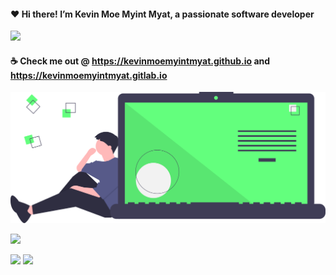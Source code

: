 ####  ❤️ Hi there! I’m Kevin Moe Myint Myat, a passionate software developer
<img src="https://github-readme-stats.vercel.app/api?username=m3yevn&show_icons=true&theme=vue&include_all_commits=true" />


#### ☕ Check me out @ https://kevinmoemyintmyat.github.io and https://kevinmoemyintmyat.gitlab.io

<img width="600px" src="https://raw.githubusercontent.com/m3yevn/m3yevn/master/code_thinking.svg" />

<br/>

![](https://github-profile-summary-cards.vercel.app/api/cards/profile-details?username=m3yevn&theme=vue)
<br/>

![](https://github-profile-summary-cards.vercel.app/api/cards/repos-per-language?username=m3yevn&theme=vue)
![](https://github-profile-summary-cards.vercel.app/api/cards/most-commit-language?username=m3yevn&theme=vue)

